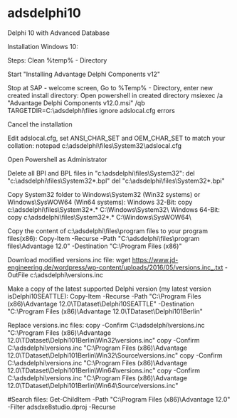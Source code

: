 # adsdelphi10
Delphi 10 with Advanced Database

Installation Windows 10:

Steps:
Clean %temp% - Directory

Start "Installing Advantage Delphi Components v12"

Stop at SAP - welcome screen, Go to %Temp% - Directory, enter new created install directory:
Open powershell in created directory
msiexec /a "Advantage Delphi Components v12.0.msi" /qb TARGETDIR=C:\adsdelphi\files
ignore adslocal.cfg errors

Cancel the installation

Edit adslocal.cfg, set ANSI_CHAR_SET and OEM_CHAR_SET to match your collation:
notepad c:\adsdelphi\files\System32\adslocal.cfg

Open Powershell as Administrator

Delete all BPI and BPL files in "c:\adsdelphi\files\System32\":
del "c:\adsdelphi\files\System32\*.bpl"
del "c:\adsdelphi\files\System32\*.bpi"

Copy System32 folder to Windows\System32 (Win32 systems) or Windows\SysWOW64 (Win64 systems):
Windows 32-Bit: 
copy c:\adsdelphi\files\System32\*.* C:\Windows\System32\ 
Windows 64-Bit: 
copy c:\adsdelphi\files\System32\*.* C:\Windows\SysWOW64\

Copy the content of c:\adsdelphi\files\program files to your program files(x86):
Copy-Item -Recurse -Path "C:\adsdelphi\files\program files\Advantage 12.0" -Destination "C:\Program Files (x86)"

Download modified versions.inc file:
wget https://www.jd-engineering.de/wordpress/wp-content/uploads/2016/05/versions.inc_.txt -OutFile c:\adsdelphi\versions.inc

Make a copy of the latest supported Delphi version (my latest version isDelphi10SEATTLE):
Copy-Item -Recurse -Path "C:\Program Files (x86)\Advantage 12.0\TDataset\Delphi10SEATTLE" -Destination "C:\Program Files (x86)\Advantage 12.0\TDataset\Delphi101Berlin"

Replace versions.inc files:
copy -Confirm C:\adsdelphi\versions.inc "C:\Program Files (x86)\Advantage 12.0\TDataset\Delphi101Berlin\Win32\versions.inc"
copy -Confirm C:\adsdelphi\versions.inc "C:\Program Files (x86)\Advantage 12.0\TDataset\Delphi101Berlin\Win32\Source\versions.inc"
copy -Confirm C:\adsdelphi\versions.inc "C:\Program Files (x86)\Advantage 12.0\TDataset\Delphi101Berlin\Win64\versions.inc"
copy -Confirm C:\adsdelphi\versions.inc "C:\Program Files (x86)\Advantage 12.0\TDataset\Delphi101Berlin\Win64\Source\versions.inc"


#Search files:
Get-ChildItem -Path "C:\Program Files (x86)\Advantage 12.0\" -Filter adsdxe8studio.dproj -Recurse
